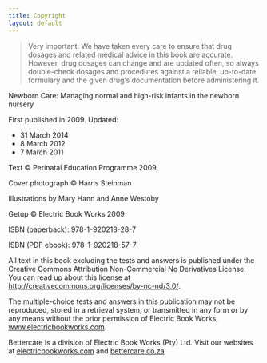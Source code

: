 ```yaml
---
title: Copyright
layout: default
---
```


> Very important: We have taken every care to ensure that drug dosages and related medical advice in this book are accurate. However, drug dosages can change and are updated often, so always double-check dosages and procedures against a reliable, up-to-date formulary and the given drug‘s documentation before administering it.

Newborn Care: Managing normal and high-risk infants in the newborn nursery

First published in 2009. Updated:

*	31 March 2014
*	8 March 2012
*	7 March 2011

Text © Perinatal Education Programme 2009

Cover photograph © Harris Steinman

Illustrations by Mary Hann and Anne Westoby

Getup © Electric Book Works 2009

ISBN (paperback): 978-1-920218-28-7

ISBN (PDF ebook): 978-1-920218-57-7

All text in this book excluding the tests and answers is published under the Creative Commons Attribution Non-Commercial No Derivatives License. You can read up about this license at http://creativecommons.org/licenses/by-nc-nd/3.0/.

The multiple-choice tests and answers in this publication may not be reproduced, stored in a retrieval system, or transmitted in any form or by any means without the prior permission of Electric Book Works, www.electricbookworks.com.

Bettercare is a division of Electric Book Works (Pty) Ltd. Visit our websites at [electricbookworks.com](http://www.electricbookworks.com) and [bettercare.co.za](http://bettercare.co.za).